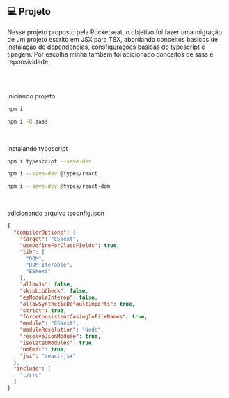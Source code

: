 ## 💻 Projeto

Nesse projeto proposto pela Rocketseat, o objetivo foi fazer uma migração de um projeto escrito em JSX para TSX, abordando conceitos basicos de instalação de dependencias, consfigurações basicas do typescript e tipagem. Por escolha minha tambem foi adicionado conceitos de sass e reponsividade.

<br />
<br />

iniciando projeto
```bash
npm i
```
```bash
npm i -D sass
```
<br />

instalando typescript
```bash
npm i typescript --save-dev
```
```bash
npm i --save-dev @types/react
```
```bash
npm i --save-dev @types/react-dom
```
<br />

adicionando arquivo tsconfig.json
```json
{
  "compilerOptions": {
    "target": "ESNext",
    "useDefineForClassFields": true,
    "lib": [
      "DOM",
      "DOM.Iterable",
      "ESNext"
    ],
    "allowJs": false,
    "skipLibCheck": false,
    "esModuleInterop": false,
    "allowSyntheticDefaultImports": true,
    "strict": true,
    "forceConsistentCasingInFileNames": true,
    "module": "ESNext",
    "moduleResolution": "Node",
    "resolveJsonModule": true,
    "isolatedModules": true,
    "noEmit": true,
    "jsx": "react-jsx"
  },
  "include": [
    "./src"
  ]
}
```